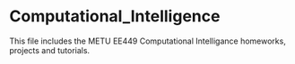 # Computational_Intelligence


This file includes the METU EE449 Computational Intelligance homeworks, projects and tutorials.
